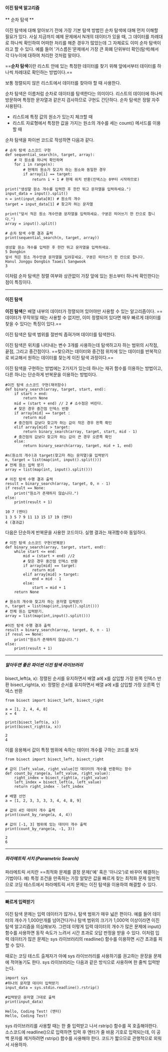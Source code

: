 #### 이진 탐색 알고리즘

** 순차 탐색 **

이진 탐색에 대해 알아보기 전에 가장 기본 탐색 방법인 순차 탐색에 대해 먼저 이해할 필요가 있다. 사실 지금까지 예제 문제에서 N개의 데이터가 있을 때, 그 데이터를 차례대로 하나씩 확인하여 어떠한 처리를 해준 경우가 많았는데 그 자체로도 이미 순차 탐색이라고 할 수 있다. 예를 들어 '거스름돈'문제에서 가장 큰 화폐 단위부터 확인(탐색)해서 각 다누이에 대하여 처리한 것처럼 말이다.

==**순차 탐색**이란 리스트 안에 있는 특정한 데이터를 찾기 위해 앞에서부터 데이터를 하나씩 차례대로 확인하는 방법이다.==

보통 정렬되지 않은 리스트에서 데이터를 찾아야 할 때 사용한다.

순차 탐색은 이름처럼 순차로 데이터를 탐색한다는 의미이다. 리스트의 데이터에 하나씩 방문하며 특정한 문자열과 같은지 검사하므로 구현도 간단하다. 순차 탐색은 정말 자주 사용된다.
- 리스트에 특정 값의 원소가 있는지 체크할 때
- 리스트 자료형에서 특정한 값을 가지는 원소의 개수를 세는 count() 메서드를 이용할 때

순차 탐색을 파이썬 코드로 작성하면 다음과 같다.

```
# 순차 탐색 소스코드 구현
def sequential_search(n, target, array):
    # 각 원소를 하나씩 확인하며
    for i in range(n):
        # 현재의 원소가 찾고자 하는 원소와 동일한 경우
        if array[i] == target:
            return i + 1 # 현재 위치 반환(인덱스는 0부터 시작하므로)

print("생성할 원소 개수를 입력한 후 한칸 뛰고 문자열을 입력하세요.")
input_data = input().split()
n = int(input_data[0]) # 원소의 개수
target = input_data[1] # 찾고자 하는 문자열

print("앞서 적은 원소 개수만큼 문자열을 입력하세요. 구분은 띄어쓰기 한 칸으로 합니다.")
array = input().split()

# 순차 탐색 수행 결과 출력
print(sequential_search(n, target, array))
```
```
생성할 원소 개수를 입력한 후 한칸 뛰고 문자열을 입력하세요.
5 Dongbin
앞서 적은 원소 개수만큼 문자열을 입려갛세요. 구분은 띄어쓰기 한 칸으로 합니다.
Hanul Jonggu Dongbin Taaeil Sangwook
3
```
이처럼 순차 탐색은 정렬 여부와 상관없이 가장 앞에 있는 원소부터 하나씩 확인한다는 점이 특징이다.


_ _ _

#### 이진 탐색

**이진 탐색**은 배열 내부의 데이터가 정렬되어 있어야만 사용할 수 있는 알고리즘이다.
==데이터가 무작위일 때는 사용할 수 없지만, 이미 정렬되어 있다면 매우 빠르게 데이터를 찾을 수 있다는 특징이 있다.==

이진 탐색은 탐색 범위를 절반씩 좁혀가며 데이터를 탐색한다.

이진 탐색은 위치를 나타내는 변수 3개를 사용하는데 탐색하고자 하는 범위의 시작점, 끝점, 그리고 중간점이다.
==찾으려는 데이터와 중간점 위치에 있는 데이터를 반복적으로 비교해서 원하는 데이터를 찾는게 이진 탐색 과정이다.==

이진 탐색을 구현하는 방법에는 2가지가 있는데 하나는 재귀 함수를 이용하는 방법이고, 다른 하나는 단순하게 반복문을 이용하는 방법이다.

```
#이진 탐색 소스코드 구현(재귀함수)
def binary_search(array, target, start, end):
    if start > end:
        return None
    mid = (start + end) // 2 # 소수점은 버린다.
    # 찾은 경우 중간점 인덱스 반환
    if array[mid] == target :
        return mid
    # 중간점의 값보다 찾고자 하는 값이 작은 경우 왼쪽 확인
    elif array[mid] > target:
        return binary_search(array, target, start, mid - 1)
    # 중간점의 값보다 찾고자 하는 값이 큰 경우 오른쪽 확인
    else:
        return binary_search(array, target, mid + 1, end)

#n(원소의 개수)과 target(찾고자 하는 문자열)을 입력받기
n, target = list(map(int, input().split()))
# 전체 원소 입력 받기
array = list(map(int, input().split()))

# 이진 탐색 수행 결과 출력
result = binary_search(array, target, 0, n - 1)
if result == None:
    print("원소가 존재하지 않습니다.")
else:
    print(result + 1)
```
```
10 7 (엔터)
1 3 5 7 9 11 13 15 17 19 (엔터)
4 (결과값)
```

다음은 단순하게 반복문을 사용한 코드이다. 실행 결과는 재귀함수와 동일하다.
```
# 이진 탐색 소스코드 구현(반복문)
def binary_search(array, target, start, end):
    while start <= end:
        mid = (start + end) //2
        # 찾은 경우 중간점 인덱스 반환
        if array[mid] == target:
            return mid
        elif array[mid] > target:
            end = mid - 1
        else:
            start = mid + 1
    return None

# 원소의 개수와 찾고자 하는 문자열 입력받기
n, target = list(map(int,input().split()))
# 전체 원소 입력받기.
array = list(map(int,input().split()))

#이진 탐색 수행 결과 출력
result = binary_search(array, target, 0, n - 1)
if resul == None:
    print("원소가 존재하지 않습니다.")
else:
    print(result + 1)
```

_ _ _

##### 알아두면 좋은 파이썬 이진 탐색 라이브러리

bisect_left(a, x): 정렬된 순서를 유지하면서 배열 a에 x를 삽입할 가장 왼쪽 인덱스 반환
bisect_right(a, x): 정렬된 순서를 유지하면서 배열 a에 x를 삽입할 가장 오른쪽 인덱스 반환

```
from bisect import bisect_left, bisect_right

a = [1, 2, 4, 4, 8]
x = 4

print(bisect_left(a, x))
print(bisect_right(a, x))
```
```
2
4
```
이를 응용해서 값이 특정 범위에 속하는 데이터 개수를 구하는 코드를 보자
```
from bisect import bisect_left, bisect_right

# 값이 [left_value, right_value]인 데이터의 개수를 반환하는 함수
def count_by_range(a, left_value, right_value):
	right_index = bisect_right(a, right_value)
    left_index = bisect_left(a, left_value)
    return right_index - left_index

# 배열 선언
a = [1, 2, 3, 3, 3, 3, 4, 4, 8, 9]

# 값이 4인 데이터 개수 출력
print(count_by_range(a, 4, 4))

# 값이 [-1, 3] 범위에 있는 데이터 개수 출력
print(count_by_range(a, -1, 3))

```
```
2
6
```

_ _ _

##### 파라메트릭 서치 (Parametric Search)

파라메트릭 서치란 ==최적화 문제를 결정 문제('예' 혹은 '아니오')로 바꾸어 해결하는 기법이다.
예) 특정 조건을 만족하는 가장 알맞은 값을 빠르게 찾는 최적화 문제
일반적으로 코딩 테스트에서 파라메트릭 서치 문제는 이진 탐색을 이용하여 해결할 수 있다.


_ _ _

#### 빠르게 입력받기

이진 탐색 문제는 입력 데이터가 많거나, 탐색 범위가 매우 넓은 편이다.
예를 들어 데이터의 개수가 1,000만개를 넘어간다거나 탐색 범위의 크기가 1,000억 이상이라면
이진 탐색 알고리즘을 의심해보자.
그런데 이렇게 입력 데이터의 개수가 많은 문제에 input() 함수를 사용하면 동작 속도가 느려서 시간 초과로 오답 판정을 받을 수 있다. 이처럼 입력 데이터가 많은 문제는 sys 라이브러리의 readline() 함수를 이용하면 시간 초과를 피할 수 있다.

때로는 코딩 테스트 출제자가 아예 sys 라이브러리를 사용하기를 권고하는 문장을 문제에 적어놓기도 한다. sys 라이브러리는 다음과 같은 방식으로 사용하며 한 줄씩 입력받는다.
```
import sys
#하나의 문자열 데이터 입력받기
input_data = sys.stdin.readline().rstrip()

#입력받은 문자열 그대로 출력
print(input_data)
```
```
Hello, Coding Test! (엔터)
Hello, Coding Test!
```

sys 라이브러리를 사용할 때는 한 줄 입력받고 나서 rstrip() 함수를 꼭 호출해야한다.
소스코드에 readline()으로 입력하면 입력 후 엔터가 줄 바꿈 기호로 입력되는데, 이 공백 문자를 제거하려면 rstrip() 함수를 사용해야 한다.
코드가 짧으므로 관행적으로 외워서 사용하자.

